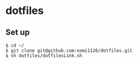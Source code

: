 # dotfiles
## Set up
```
$ cd ~/
$ git clone git@github.com:nomi1126/dotfiles.git
$ sh dotfiles/dotfilesLink.sh
```
